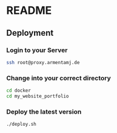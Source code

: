 # README

## Deployment

### Login to your Server
```bash
ssh root@proxy.armentamj.de
```

### Change into your correct directory
```bash
cd docker
cd my_website_portfolio
```

### Deploy the latest version
```bash
./deploy.sh
```
